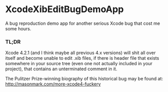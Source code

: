XcodeXibEditBugDemoApp
======================

A bug reproduction demo app for another serious Xcode bug that cost me some hours.

### TL;DR
Xcode 4.2.1 (and I think maybe all previous 4.x versions) will shit all over itself and become unable to edit .xib files, if there is header file that exists somewhere in your source tree (even one not actually included in your project), that contains an unterminated comment in it.

The Pulitzer Prize-winning biography of this historical bug may be found at: http://masonmark.com/more-xcode4-fuckery

